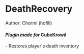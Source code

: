 # DeathRecovery

Author: Chormi (hofill)

<h4><i> Plugin made for </i> CubeKrowd </h4>
 - Restores player's death inventory
